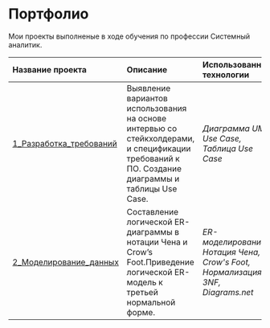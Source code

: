 # Портфолио
Мои проекты выполненые в ходе обучения по профессии Системный аналитик.<br> 

| Название проекта | Описание | Использованные технологии | 
| :---------------------- | :-------------------------------- | :---------------------- |
| [1_Разработка_требований](https://github.com/Alexandr-Korolkov/SystemAnalyticProjects/tree/main/1_Требования) | Выявление вариантов использования на основе интервью со стейкхолдерами, и спецификации требований к ПО. Создание диаграммы и таблицы Use Case. | *Диаграмма UML Use Case, Таблица Use Case* |
| [2_Моделирование_данных](https://github.com/Alexandr-Korolkov/SystemAnalyticProjects/tree/main/2_Моделирование_данных) | Составление логической ER-диаграммы в нотации Чена и Crow’s Foot.Приведение логической ER-модель к третьей нормальной форме. | *ER-моделирование, Нотация Чена, Crow's Foot, Нормализация 3NF, Diagrams.net* |
